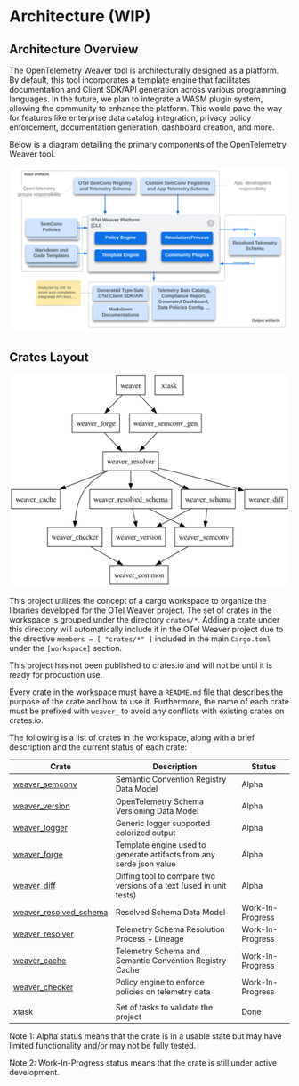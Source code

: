 # Architecture (WIP)

## Architecture Overview

The OpenTelemetry Weaver tool is architecturally designed as a platform. By default, this
tool incorporates a template engine that facilitates documentation and Client SDK/API
generation across various programming languages. In the future, we plan to integrate a
WASM plugin system, allowing the community to enhance the platform. This would
pave the way for features like enterprise data catalog integration, privacy policy enforcement,
documentation generation, dashboard creation, and more.

Below is a diagram detailing the primary components of the OpenTelemetry Weaver tool.

![OpenTelemetry Weaver Platform](images/otel-weaver-platform.svg)

## Crates Layout

![Dependencies](./images/dependencies.svg)

This project utilizes the concept of a cargo workspace to organize the
libraries developed for the OTel Weaver project. The set of crates in the
workspace is grouped under the directory `crates/*`. Adding a crate under this
directory will automatically include it in the OTel Weaver project due to the
directive `members = [ "crates/*" ]` included in the main `Cargo.toml` under the
`[workspace]` section.

This project has not been published to crates.io and will not be until it is
ready for production use.

Every crate in the workspace must have a `README.md` file that describes the
purpose of the crate and how to use it. Furthermore, the name of each crate
must be prefixed with `weaver_` to avoid any conflicts with existing crates on
crates.io.

The following is a list of crates in the workspace, along with a brief
description and the current status of each crate:

| Crate                                                              | Description                                                          | Status           |
|--------------------------------------------------------------------|----------------------------------------------------------------------|------------------|
| [weaver_semconv](/crates/weaver_semconv/README.md)                 | Semantic Convention Registry Data Model                              | Alpha            |
| [weaver_version](/crates/weaver_version/README.md)                 | OpenTelemetry Schema Versioning Data Model                           | Alpha            |
| [weaver_logger](/crates/weaver_logger/README.md)                   | Generic logger supported colorized output                            | Alpha            |
| [weaver_forge](/crates/weaver_forge/README.md)                     | Template engine used to generate artifacts from any serde json value | Alpha            |
| [weaver_diff](/crates/weaver_diff/README.md)                       | Diffing tool to compare two versions of a text (used in unit tests)  | Alpha            |
| [weaver_resolved_schema](/crates/weaver_resolved_schema/README.md) | Resolved Schema Data Model                                           | Work-In-Progress |
| [weaver_resolver](/crates/weaver_resolver/README.md)               | Telemetry Schema Resolution Process + Lineage                        | Work-In-Progress |
| [weaver_cache](/crates/weaver_cache/README.md)                     | Telemetry Schema and Semantic Convention Registry Cache              | Work-In-Progress |
| [weaver_checker](/crates/weaver_checker/README.md)                 | Policy engine to enforce policies on telemetry data                  | Work-In-Progress |
|                                                                    |                                                                      |                  |
| xtask                                                              | Set of tasks to validate the project                                 | Done             |

Note 1: Alpha status means that the crate is in a usable state but may have
limited functionality and/or may not be fully tested.

Note 2: Work-In-Progress status means that the crate is still under active
development.